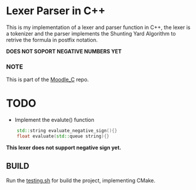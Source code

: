 # Lexer Parser in C++
This is my implementation of a lexer and parser function in C++, the lexer is a tokenizer and the parser implements the Shunting Yard Algorithm to retrive the formula in postfix notation.

**DOES NOT SOPORT NEGATIVE NUMBERS YET**

### NOTE
This is part of the [Moodle_C](https://github.com/Uriegas/Moodle_C-) repo.

# TODO
* Implement the evalute() function
```c++
    std::string evaluate_negative_sign(){}
    float evaluate(std::queue string){}
```
**This lexer does not support negative sign yet.**

## BUILD
Run the [testing.sh](testing.sh) for build the project, implementing CMake.